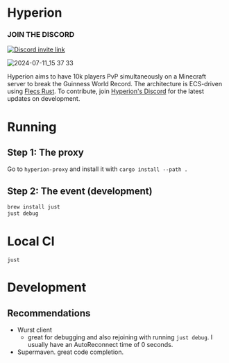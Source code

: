 # Hyperion

### JOIN THE DISCORD
[![Discord invite link](https://dcbadge.vercel.app/api/server/PBfnDtj5Wb)](https://discord.gg/PBfnDtj5Wb)

![2024-07-11_15 37 33](https://github.com/user-attachments/assets/1d058da7-52fa-49e1-9d1e-4c368f3d623f)

Hyperion aims to have 10k players PvP simultaneously on a Minecraft server to break the Guinness World Record. The architecture is ECS-driven using [Flecs Rust](https://github.com/Indra-db/Flecs-Rust). To contribute, join [Hyperion's Discord](https://discord.gg/sTN8mdRQ) for the latest updates on development.


# Running

## Step 1: The proxy

Go to `hyperion-proxy` and install it with `cargo install --path .`

## Step 2: The event (development)
```bash
brew install just
just debug
```

# Local CI

```
just
```

# Development

## Recommendations

- Wurst client
  - great for debugging and also rejoining with running `just debug`. I usually have an AutoReconnect time of 0 seconds.
- Supermaven. great code completion.


